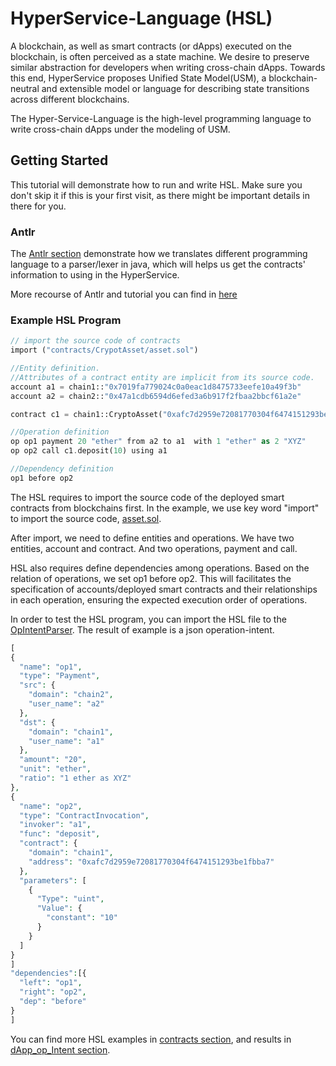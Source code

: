 # HyperService-Language (HSL)
A blockchain, as well as smart contracts (or dApps) executed on the blockchain, is often perceived as a state machine. We desire to preserve similar abstraction for developers when writing cross-chain dApps. Towards this end, HyperService proposes Unified State Model(USM), a blockchain-neutral and extensible model or language for describing state transitions across different blockchains.

The Hyper-Service-Language is the high-level programming language to write cross-chain dApps under the modeling of USM.

## Getting Started
This tutorial will demonstrate how to run and write HSL. Make sure you don't skip it if this is your first visit, as there might be important details in there for you.

### Antlr
The [Antlr section](https://github.com/xxiao007/Hyper-Service-Language/tree/master/antlr) demonstrate how we translates different programming language to a parser/lexer in java, which will helps us get the contracts' information to using in the HyperService.
 
More recourse of Antlr and tutorial you can find in [here](https://github.com/antlr/antlr4/blob/master/doc/getting-started.md)

### Example HSL Program
```php
// import the source code of contracts
import ("contracts/CrypotAsset/asset.sol")

//Entity definition.
//Attributes of a contract entity are implicit from its source code.
account a1 = chain1::"0x7019fa779024c0a0eac1d8475733eefe10a49f3b" 
account a2 = chain2::"0x47a1cdb6594d6efed3a6b917f2fbaa2bbcf61a2e"

contract c1 = chain1::CryptoAsset("0xafc7d2959e72081770304f6474151293be1fbba7")

//Operation definition
op op1 payment 20 "ether" from a2 to a1  with 1 "ether" as 2 "XYZ"
op op2 call c1.deposit(10) using a1

//Dependency definition
op1 before op2
```

The HSL requires to import the source code of the deployed smart contracts from blockchains first. In the example, we use key word "import" to import the source code, [asset.sol](https://github.com/xxiao007/Hyper-Service-Language/blob/master/contracts/CrypotAsset/asset.sol).   

After import, we need to define entities and operations. We have two entities, account and contract. And two operations, payment and call.

HSL also requires define dependencies among operations. Based on the relation of operations, we set op1 before op2. This will facilitates the specification of accounts/deployed smart contracts and their relationships in each operation, ensuring the expected execution order of operations.

In order to test the HSL program, you can import the HSL file to the [OpIntentParser](https://github.com/xxiao007/Hyper-Service-Language/blob/master/src/main/java/edu/cwru/rise/hslang/OpIntentParser.java). The result of example is a json operation-intent.
```php
[
{
  "name": "op1",
  "type": "Payment",
  "src": {
    "domain": "chain2",
    "user_name": "a2"
  },
  "dst": {
    "domain": "chain1",
    "user_name": "a1"
  },
  "amount": "20",
  "unit": "ether",
  "ratio": "1 ether as XYZ"
},
{
  "name": "op2",
  "type": "ContractInvocation",
  "invoker": "a1",
  "func": "deposit",
  "contract": {
    "domain": "chain1",
    "address": "0xafc7d2959e72081770304f6474151293be1fbba7"
  },
  "parameters": [
    {
      "Type": "uint",
      "Value": {
        "constant": "10"
      }
    }
  ]
}
]
"dependencies":[{
  "left": "op1",
  "right": "op2",
  "dep": "before"
}
]
```
You can find more HSL examples in [contracts section](https://github.com/xxiao007/Hyper-Service-Language/tree/master/contracts), and results in [dApp_op_Intent section](https://github.com/xxiao007/Hyper-Service-Language/tree/master/dApp_op_Intent).

